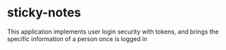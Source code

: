 # sticky-notes
This application implements user login security with tokens, and brings the specific information of a person once is logged in
